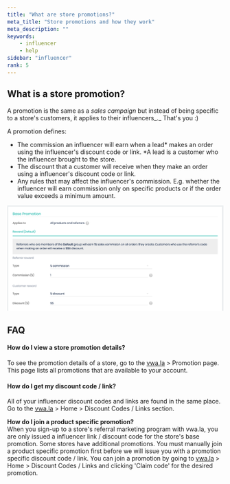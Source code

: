 ```yaml
---
title: "What are store promotions?"
meta_title: "Store promotions and how they work"
meta_description: ""
keywords:
    - influencer
    - help
sidebar: "influencer"
rank: 5
---
```


What is a store promotion?
--------------------------

A promotion is the same as a _sales campaign_ but instead of being specific to a store's customers, it applies to their influencers_._ That's you :)  
  
A promotion defines:

*   The commission an influencer will earn when a lead\* makes an order using the influencer's discount code or link. \*A lead is a customer who the influencer brought to the store.
*   The discount that a customer will receive when they make an order using a influencer's discount code or link.
*   Any rules that may affect the influencer's commission. E.g. whether the influencer will earn commission only on specific products or if the order value exceeds a minimum amount.

![](/images/influencer/2017-10-03-16-39-56.png)

FAQ
---

#### How do I view a store promotion details?

To see the promotion details of a store, go to the [vwa.la](http://vwa.la) > Promotion page. This page lists all promotions that are available to your account.

#### How do I get my discount code / link?

All of your influencer discount codes and links are found in the same place. Go to the [vwa.la](http://vwa.la) > Home > Discount Codes / Links section.

**How do I join a product specific promotion?**  
When you sign-up to a store's referral marketing program with vwa.la, you are only issued a influencer link / discount code for the store's base promotion. Some stores have additional promotions. You must manually join a product specific promotion first before we will issue you with a promotion specific discount code / link. You can join a promotion by going to [vwa.la](http://vwa.la) > Home > Discount Codes / Links and clicking 'Claim code' for the desired promotion.